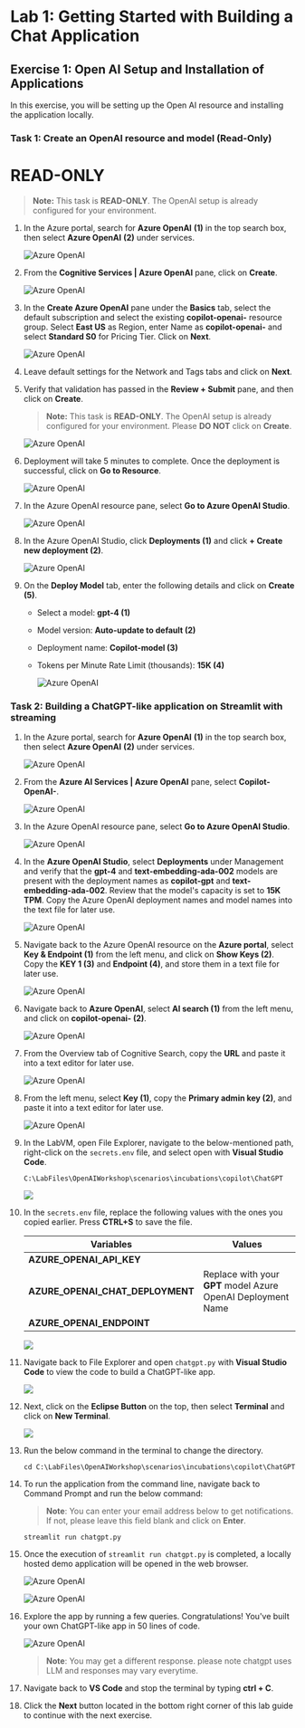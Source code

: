 # Lab 1: Getting Started with Building a Chat Application

## Exercise 1: Open AI Setup and Installation of Applications

In this exercise, you will be setting up the Open AI resource and installing the application locally.

### Task 1: Create an OpenAI resource and model **(Read-Only)**

# READ-ONLY

 > **Note:** This task is **READ-ONLY**. The OpenAI setup is already configured for your environment.

1. In the Azure portal, search for **Azure OpenAI** **(1)** in the top search box, then select **Azure OpenAI** **(2)** under services.

   ![](../media/img1.png "Azure OpenAI")
   
1. From the **Cognitive Services | Azure OpenAI** pane, click on **Create**.

   ![](../media/img2.png "Azure OpenAI")
   
1. In the **Create Azure OpenAI** pane under the **Basics** tab, select the default subscription and select the existing **copilot-openai-<inject key="Deployment ID" enableCopy="false"/>** resource group. Select **East US** as Region, enter Name as **copilot-openai-<inject key="Deployment ID" enableCopy="false"/>** and select **Standard S0** for Pricing Tier. Click on **Next**.

   ![](../media/L1-T1-S3.png "Azure OpenAI")
   
1. Leave default settings for the Network and Tags tabs and click on **Next**.

1. Verify that validation has passed in the **Review + Submit** pane, and then click on **Create**.
     > **Note:** This task is **READ-ONLY**. The OpenAI setup is already configured for your environment. Please **DO NOT** click on **Create**. 

   ![](../media/L1-T1-S5.png "Azure OpenAI")
   
1. Deployment will take 5 minutes to complete. Once the deployment is successful, click on **Go to Resource**.

   ![](../media/L1-T1-S6.png "Azure OpenAI")
   
1. In the Azure OpenAI resource pane, select **Go to Azure OpenAI Studio**.

   ![](../media/L1-T1-S7.png "Azure OpenAI")
   
1. In the Azure OpenAI Studio, click **Deployments (1)** and click **+ Create new deployment (2)**.

   ![](../media/img7.png "Azure OpenAI")
   
1. On the **Deploy Model** tab, enter the following details and click on **Create (5)**.

   - Select a model: **gpt-4 (1)**
   - Model version: **Auto-update to default (2)**
   - Deployment name: **Copilot-model (3)**
   - Tokens per Minute Rate Limit (thousands): **15K (4)**

     ![](../media/img8.png "Azure OpenAI")
   
### Task 2: Building a ChatGPT-like application on Streamlit with streaming  

1. In the Azure portal, search for **Azure OpenAI** **(1)** in the top search box, then select **Azure OpenAI** **(2)** under services.

   ![](../media/img1.png "Azure OpenAI")

1. From the **Azure AI Services | Azure OpenAI** pane, select **Copilot-OpenAI-<inject key="Deployment ID" enableCopy="false"/>**.

   ![](../media/select-openai.png "Azure OpenAI")

1. In the Azure OpenAI resource pane, select **Go to Azure OpenAI Studio**.

   ![](../media/L1-T1-S7.png "Azure OpenAI")
      
1. In the **Azure OpenAI Studio**, select **Deployments** under Management and verify that the **gpt-4** and **text-embedding-ada-002** models are present with the deployment names as **copilot-gpt** and **text-embedding-ada-002**. Review that the model's capacity is set to **15K TPM**. Copy the Azure OpenAI deployment names and model names into the text file for later use.
   
   ![](../media/p12.png "Azure OpenAI")

1. Navigate back to the Azure OpenAI resource on the **Azure portal**, select **Key & Endpoint (1)** from the left menu, and click on **Show Keys (2)**. Copy the **KEY 1 (3)** and **Endpoint (4)**, and store them in a text file for later use.

   ![](../media/l1-t2-s5.png "Azure OpenAI")
   
1. Navigate back to **Azure OpenAI**, select **AI search (1)** from the left menu, and click on **copilot-openai-<inject key="Deployment ID" enableCopy="false"/> (2)**.

   ![](../media/l1-t2-s6.png "Azure OpenAI")

1. From the Overview tab of Cognitive Search, copy the **URL** and paste it into a text editor for later use.

   ![](../media/img36.png "Azure OpenAI")

1. From the left menu, select **Key (1)**, copy the **Primary admin key (2)**, and paste it into a text editor for later use.

   ![](../media/img66.png "Azure OpenAI")

1. In the LabVM, open File Explorer, navigate to the below-mentioned path, right-click on the `secrets.env` file, and select open with  **Visual Studio Code**.

   ```
   C:\LabFiles\OpenAIWorkshop\scenarios\incubations\copilot\ChatGPT
   ```

    ![](../media/img67.png)

1. In the `secrets.env` file, replace the following values with the ones you copied earlier. Press **CTRL+S** to save the file.

   | **Variables**                | **Values**                                                    |
   | ---------------------------- |---------------------------------------------------------------|
   | **AZURE_OPENAI_API_KEY**     | **<inject key="OpenAIKey" enableCopy="true"/>**               |
   | **AZURE_OPENAI_CHAT_DEPLOYMENT** | Replace with your **GPT** model Azure OpenAI Deployment Name  | 
   | **AZURE_OPENAI_ENDPOINT**    | **<inject key="OpenAIEndpoint" enableCopy="true"/>**          |

      ![](../media/img68.png)

1. Navigate back to File Explorer and open `chatgpt.py` with **Visual Studio Code** to view the code to build a ChatGPT-like app.

    ![](../media/img70.png) 
 
1. Next, click on the **Eclipse Button** on the top, then select **Terminal** and click on **New Terminal**.

    ![](../media/img69.png) 

1. Run the below command in the terminal to change the directory.

   ```
   cd C:\LabFiles\OpenAIWorkshop\scenarios\incubations\copilot\ChatGPT
   ```
   
1. To run the application from the command line, navigate back to Command Prompt and run the below command:

   > **Note**: You can enter your email address below to get notifications. If not, please leave this field blank and click on **Enter**.

   ```
   streamlit run chatgpt.py
   ```
   
1. Once the execution of `streamlit run chatgpt.py` is completed, a locally hosted demo application will be opened in the web browser.

   ![](../media/img71.png "Azure OpenAI")
   
   ![](../media/img72.png "Azure OpenAI")

1. Explore the app by running a few queries. Congratulations! You've built your own ChatGPT-like app in 50 lines of code.

   ![](../media/img73.png "Azure OpenAI")

   > **Note**: You may get a different response. please note chatgpt uses LLM and responses may vary everytime.
  
1. Navigate back to **VS Code** and stop the terminal by typing **ctrl + C**.

1. Click the **Next** button located in the bottom right corner of this lab guide to continue with the next exercise.
